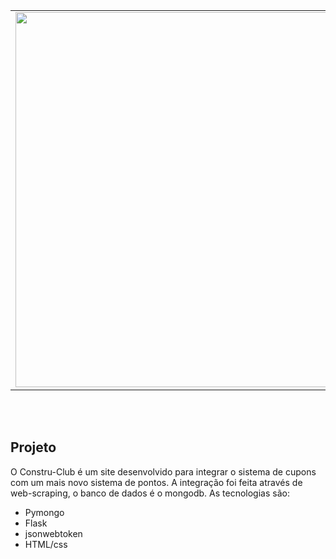 <table align="center">
  <tr>
    <td>
      <a href="https://github.com/its-vitor/mongeasy">
        <img src="https://github.com/its-vitor/constru-club/assets/146399948/3d87364a-244e-4257-8c59-7c25807ed00f" width="600">
      </a>
    </td>
    <td>
      <a href="https://www.instagram.com/desdobra.app/">
        <img src="https://img.shields.io/badge/Instagram-E4405F?style=for-the-badge&logo=instagram&logoColor=white">
      </a>
      <br>
      <a href="https://www.desdobrae.com.br">
        <img src="https://img.shields.io/website-up-down-green-red/http/monip.org.svg">
      </a>
      <br>
      <img src="https://img.shields.io/badge/Maintained%3F-yes-green.svg">
    </td>
  </tr>
</table>
<br><br>

## Projeto
O Constru-Club é um site desenvolvido para integrar o sistema de cupons com um mais novo sistema de pontos. A integração foi feita através de web-scraping, o banco de dados é o mongodb. As tecnologias são:
- Pymongo
- Flask
- jsonwebtoken
- HTML/css
 
